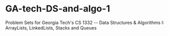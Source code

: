 # GA-tech-DS-and-algo-1
Problem Sets for Georgia Tech's CS 1332 -- Data Structures &amp; Algorithms I: ArrayLists, LinkedLists, Stacks and Queues
